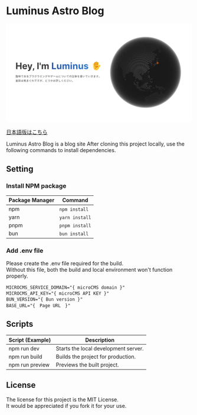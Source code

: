 # Luminus Astro Blog

![Luminus Astro Blog](/public/images/top-ogp.png)

[日本語版はこちら](./README-ja.md)

Luminus Astro Blog is a blog site After cloning this project locally, use the following commands to install dependencies.

## Setting

### Install NPM package

| Package Manager | Command        |
| --------------- | -------------- |
| npm             | `npm install`  |
| yarn            | `yarn install` |
| pnpm            | `pnpm install` |
| bun             | `bun install`  |

### Add .env file

Please create the .env file required for the build.  
 Without this file, both the build and local environment won't function properly.

```env
MICROCMS_SERVICE_DOMAIN="{ microCMS domain }"
MICROCMS_API_KEY="{ microCMS API KEY }"
BUN_VERSION="{ Bun version }"
BASE_URL="{　Page URL　}"
```

## Scripts

| Script (Example) | Description                          |
| ---------------- | ------------------------------------ |
| npm run dev      | Starts the local development server. |
| npm run build    | Builds the project for production.   |
| npm run preview  | Previews the built project.          |

## License

The license for this project is the MIT License.  
It would be appreciated if you fork it for your use.
